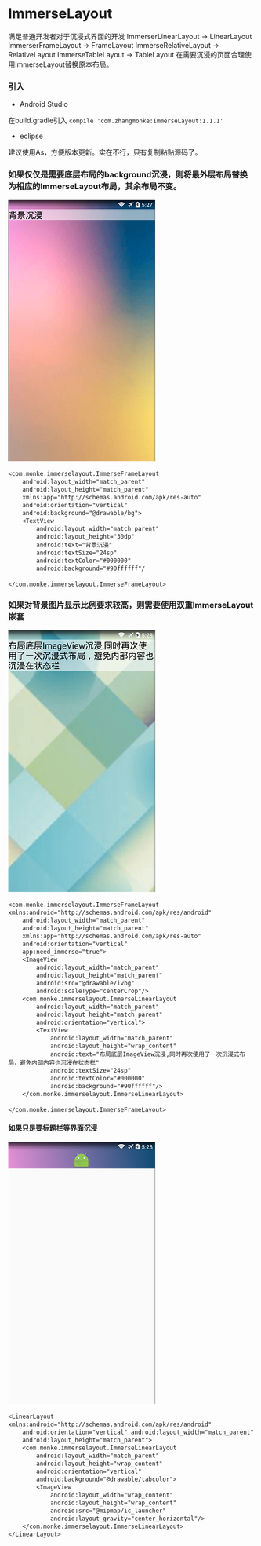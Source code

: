 # ImmerseLayout
满足普通开发者对于沉浸式界面的开发
ImmerserLinearLayout   →  LinearLayout
ImmerserFrameLayout  →  FrameLayout
ImmerseRelativeLayout  →  RelativeLayout
ImmerseTableLayout → TableLayout
在需要沉浸的页面合理使用ImmerseLayout替换原本布局。  
  
### 引入  

 - Android Studio  

在build.gradle引入  `compile 'com.zhangmonke:ImmerseLayout:1.1.1'`

 - eclipse

建议使用As，方便版本更新。实在不行，只有复制粘贴源码了。

### 如果仅仅是需要底层布局的background沉浸，则将最外层布局替换为相应的ImmerseLayout布局，其余布局不变。
![enter description here][1]

``` stylus
<com.monke.immerselayout.ImmerseFrameLayout
    android:layout_width="match_parent"
    android:layout_height="match_parent"
    xmlns:app="http://schemas.android.com/apk/res-auto"
    android:orientation="vertical"
    android:background="@drawable/bg">
    <TextView
        android:layout_width="match_parent"
        android:layout_height="30dp"
        android:text="背景沉浸"
        android:textSize="24sp"
        android:textColor="#000000"
        android:background="#90ffffff"/

</com.monke.immerselayout.ImmerseFrameLayout>
```

### 如果对背景图片显示比例要求较高，则需要使用双重ImmerseLayout嵌套
![enter description here][2]

``` stylus
<com.monke.immerselayout.ImmerseFrameLayout xmlns:android="http://schemas.android.com/apk/res/android"
    android:layout_width="match_parent"
    android:layout_height="match_parent"
    xmlns:app="http://schemas.android.com/apk/res-auto"
    android:orientation="vertical"
    app:need_immerse="true">
    <ImageView
        android:layout_width="match_parent"
        android:layout_height="match_parent" 
        android:src="@drawable/ivbg"
        android:scaleType="centerCrop"/>
    <com.monke.immerselayout.ImmerseLinearLayout
        android:layout_width="match_parent"
        android:layout_height="match_parent"
        android:orientation="vertical">
        <TextView
            android:layout_width="match_parent"
            android:layout_height="wrap_content"
            android:text="布局底层ImageView沉浸,同时再次使用了一次沉浸式布局，避免内部内容也沉浸在状态栏"
            android:textSize="24sp"
            android:textColor="#000000"
            android:background="#90ffffff"/>
    </com.monke.immerselayout.ImmerseLinearLayout>
    
</com.monke.immerselayout.ImmerseFrameLayout>
```
#### 如果只是要标题栏等界面沉浸
![enter description here][3]

``` stylus
<LinearLayout xmlns:android="http://schemas.android.com/apk/res/android"
    android:orientation="vertical" android:layout_width="match_parent"
    android:layout_height="match_parent">
    <com.monke.immerselayout.ImmerseLinearLayout
        android:layout_width="match_parent"
        android:layout_height="wrap_content"
        android:orientation="vertical"
        android:background="@drawable/tabcolor">
        <ImageView
            android:layout_width="wrap_content"
            android:layout_height="wrap_content"
            android:src="@mipmap/ic_launcher"
            android:layout_gravity="center_horizontal"/>
    </com.monke.immerselayout.ImmerseLinearLayout>
</LinearLayout>
```


  


  [1]: ./images/1.png "1.png"
  [2]: ./images/2.png "2.png"
  [3]: ./images/3.png "3.png"